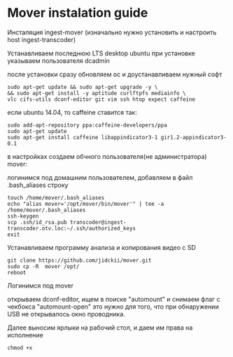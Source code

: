 # Mover instalation guide

Инсталяция ingest-mover
(изначально нужно установить и настроить host ingest-transcoder)

Устанавливаем последнюю LTS desktop ubuntu
при установке указываем пользователя dcadmin

после установки сразу обновляем ос и доустанавливаем нужный софт
```
sudo apt-get update && sudo apt-get upgrade -y \
&& sudo apt-get install -y aptitude curlftpfs mediainfo \
vlc cifs-utils dconf-editor git vim ssh htop expect caffeine
```
если ubuntu 14.04, то caffeine ставится так:
```
sudo add-apt-repository ppa:caffeine-developers/ppa
sudo apt-get update
sudo apt-get install caffeine libappindicator3-1 gir1.2-appindicator3-0.1 
```
в настройках создаем обчного пользователя(не администратора) mover:

логинимся под домашним пользователем, добавляем в файл .bash_aliases строку
```
touch /home/mover/.bash_aliases
echo "alias mover='/opt/mover/bin/mover'" | tee -a /home/mover/.bash_aliases
ssh-keygen
scp .ssh/id_rsa.pub transcoder@ingest-transcoder.otv.loc:~/.ssh/authorized_keys
exit
```
Устанавливаем программу анализа и копирования видео с SD
```
git clone https://github.com/jidckii/mover.git
sudo cp -R  mover /opt/
reboot
```
Логинимся под mover

открываем dconf-editor, ищем в поиске "automount" и снимаем флаг с чекбокса "automount-open"
это нужно для того, что при обнаружении USB не открывалось окно проводника.

Далее выносим ярлыки на рабочий стол, и даем им права на исполнение

```
chmod +x
```

